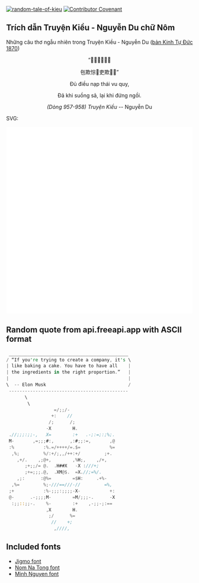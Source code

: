 [![random-tale-of-kieu](https://github.com/huuquyet/random-tale-of-kieu/actions/workflows/random-tale-of-kieu.yml/badge.svg)](https://github.com/huuquyet/random-tale-of-kieu/actions/workflows/random-tale-of-kieu.yml)
[![Contributor Covenant](https://img.shields.io/badge/Contributor%20Covenant-2.1-4baaaa.svg)](.github/CODE_OF_CONDUCT.md "Contributor Covenant 2.1")

## Trích dẫn Truyện Kiều - Nguyễn Du chữ Nôm

Những câu thơ ngẫu nhiên trong Truyện Kiều - Nguyễn Du ([bản Kinh Tự Đức 1870](https://vi.wikisource.org/wiki/Truy%E1%BB%87n_Ki%E1%BB%81u_(b%E1%BA%A3n_Kinh_T%E1%BB%B1_%C4%90%E1%BB%A9c_1870)))

<div align="center">
<!-- START_KIEU -->
      <p class="nom">“𨇜調納采于歸</p>
      <p class="nom">㐌欺悰󰢍吏欺𨅸𡎢”</p>
      <p class="quocngu">Đủ điều nạp thái vu quy,</p>
      <p class="quocngu">Đã khi suồng sã, lại khi đứng ngồi.</p>
      <p class="author"><i>(Dòng 957-958) Truyện Kiều</i> -- Nguyễn Du</p>
<!-- END_KIEU -->
</div>

SVG:

<div align="center">
  <img src="./assets/random-kieu.svg" alt="The Tale of Kieu - Nguyen Du">
</div>

## Random quote from api.freeapi.app with ASCII format

<!-- START_QUOTE -->
```rust
 _____________________________________________
/ “If you're trying to create a company, it's \
| like baking a cake. You have to have all    |
| the ingredients in the right proportion.”   |
|                                             |
\  -- Elon Musk                               /
 ---------------------------------------------
       \
        \
                  =/;;/-
                 +:    //
                /;      /;
               -X        H.
 .//;;;:;;-,   X=        :+   .-;:=;:;%;.
 M-       ,=;;;#:,      ,:#;;:=,       ,@
 :%           :%.=/++++/=.$=           %=
  ,%;         %/:+/;,,/++:+/         ;+.
    ,+/.    ,;@+,        ,%H;,    ,/+,
       ;+;;/= @.  .H##X   -X :///+;
       ;+=;;;.@,  .XM@$.  =X.//;=%/.
    ,;:      :@%=        =$H:     .+%-
  ,%=         %;-///==///-//         =%,
 ;+           :%-;;;:;;;;-X-           +:
 @-      .-;;;;M-        =M/;;;-.      -X
  :;;::;;-.    %-        :+    ,-;;-;:==
               ,X        H.
                ;/      %=
                 //    +;
                  ,////,

```
<!-- END_QUOTE -->

## Included fonts

- [Jigmo font](https://github.com/kamichikoichi/jigmo)
- [Nom Na Tong font](https://github.com/nomfoundation/font)
- [Minh Nguyen font](https://github.com/TKYKmori/Minh-Nguyen)
